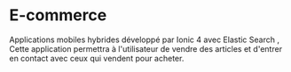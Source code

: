 # E-commerce
Applications mobiles hybrides développé par Ionic 4 avec Elastic Search , 
Cette application permettra à l'utilisateur de vendre des articles et d'entrer en contact avec ceux qui vendent pour acheter.
